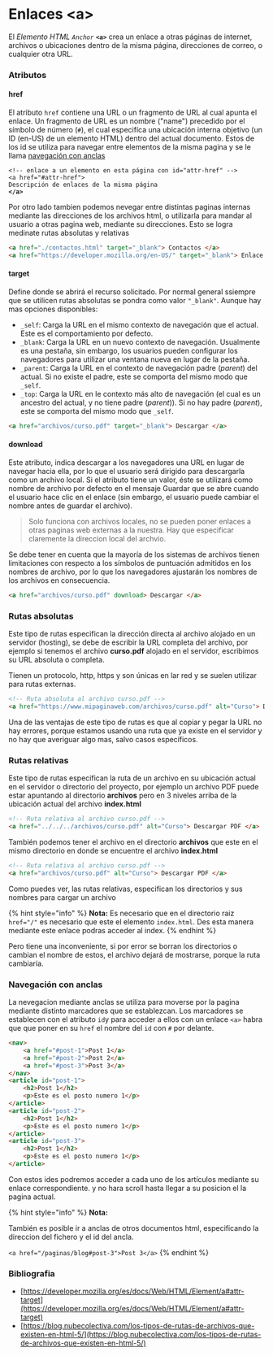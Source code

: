 # Enlaces \<a>

El _Elemento HTML `Anchor`_ **`<a>`** crea un enlace a otras páginas de internet, archivos o ubicaciones dentro de la misma página, direcciones de correo, o cualquier otra URL.

### **Atributos**

#### **href**

El atributo `href` contiene una URL o un fragmento de URL al cual apunta el enlace. Un fragmento de URL es un nombre ("name") precedido por el símbolo de número (`#`), el cual especifíca una ubicación interna objetivo (un ID (en-US) de un elemento HTML) dentro del actual documento. Estos de los id se utiliza para navegar entre elementos de la misma pagina y se le llama [navegación con anclas](enlaces-less-than-a-greater-than.md#navegacion-con-anclas)

<pre class="language-html"><code class="lang-html">&#x3C;!-- enlace a un elemento en esta página con id="attr-href" -->
&#x3C;a href="#attr-href">
Descripción de enlaces de la misma página
<strong>&#x3C;/a></strong></code></pre>

Por otro lado tambien podemos nevegar entre distintas paginas internas mediante las direcciones de los archivos html, o utilizarla para mandar al usuario a otras pagina web, mediante su direcciones. Esto se logra medinate rutas absolutas y relativas

```html
<a href="./contactos.html" target="_blank"> Contactos </a>
<a href="https://developer.mozilla.org/en-US/" target="_blank"> Enlace </a>
```

#### target

Define donde se abrirá el recurso solicitado. Por normal general ssiempre que se utilicen rutas absolutas se pondra como valor `"_blank"`. Aunque hay mas opciones disponibles:

* `_self`: Carga la URL en el mismo contexto de navegación que el actual. Este es el comportamiento por defecto.
* `_blank`: Carga la URL en un nuevo contexto de navegación. Usualmente es una pestaña, sin embargo, los usuarios pueden configurar los navegadores para utilizar una ventana nueva en lugar de la pestaña.
* `_parent`: Carga la URL en el contexto de navegación padre (_parent_) del actual. Si no existe el padre, este se comporta del mismo modo que `_self`.
* `_top`: Carga la URL en le contexto más alto de navegación (el cual es un ancestro del actual, y no tiene padre (_parent_)). Si no hay padre (_parent_), este se comporta del mismo modo que `_self`.

```html
<a href="archivos/curso.pdf" target="_blank"> Descargar </a>
```

#### download

Este atributo, indica descargar a los navegadores una URL en lugar de navegar hacia ella, por lo que el usuario será dirigido para descargarla como un archivo local. Si el atributo tiene un valor, éste se utilizará como nombre de archivo por defecto en el mensaje Guardar que se abre cuando el usuario hace clic en el enlace (sin embargo, el usuario puede cambiar el nombre antes de guardar el archivo).

> Solo funciona con archivos locales, no se pueden poner enlaces a otras paginas web externas a la nuestra. Hay que especificar claremente la direccion local del archvio.

Se debe tener en cuenta que la mayoría de los sistemas de archivos tienen limitaciones con respecto a los símbolos de puntuación admitidos en los nombres de archivo, por lo que los navegadores ajustarán los nombres de los archivos en consecuencia.

```html
<a href="archivos/curso.pdf" download> Descargar </a>
```

### Rutas absolutas

Este tipo de rutas especifican la dirección directa al archivo alojado en un servidor (hosting), se debe de escribir la URL completa del archivo, por ejemplo si tenemos el archivo **curso.pdf** alojado en el servidor, escribimos su URL absoluta o completa.

Tienen un protocolo, http, https y son únicas en lar red y se suelen utilizar para rutas externas.

```html
<!-- Ruta absoluta al archivo curso.pdf --> 
<a href="https://www.mipaginaweb.com/archivos/curso.pdf" alt="Curso"> Descargar PDF </a>
```

Una de las ventajas de este tipo de rutas es que al copiar y pegar la URL no hay errores, porque estamos usando una ruta que ya existe en el servidor y no hay que averiguar algo mas, salvo casos específicos.

### Rutas relativas

Este tipo de rutas especifican la ruta de un archivo en su ubicación actual en el servidor o directorio del proyecto, por ejemplo un archivo PDF puede estar apuntando al directorio **archivos** pero en 3 niveles arriba de la ubicación actual del archivo **index.html**

```html
<!-- Ruta relativa al archivo curso.pdf --> 
<a href="../../../archivos/curso.pdf" alt="Curso"> Descargar PDF </a>
```

También podemos tener el archivo en el directorio **archivos** que este en el mismo directorio en donde se encuentre el archivo **index.html**

```html
<!-- Ruta relativa al archivo curso.pdf --> 
<a href="archivos/curso.pdf" alt="Curso"> Descargar PDF </a>
```

Como puedes ver, las rutas relativas, especifican los directorios y sus nombres para cargar un archivo

{% hint style="info" %}
**Nota:** Es necesario que en el directorio raiz `href="/"` es necesario que este el elemento `index.html`. Des esta manera mediante este enlace podras acceder al index.
{% endhint %}

Pero tiene una inconveniente, si por error se borran los directorios o cambian el nombre de estos, el archivo dejará de mostrarse, porque la ruta cambiaría.

### Navegación con anclas

La nevegacion mediante anclas se utiliza para moverse por la pagina mediante distinto marcadores que se establezcan. Los marcadores se establecen con el atributo `id`y para acceder a ellos con un enlace `<a>` habra que que poner en su `href` el nombre del `id` con `#` por delante.

```html
<nav>
    <a href="#post-1">Post 1</a>
    <a href="#post-2">Post 2</a>
    <a href="#post-3">Post 3</a>
</nav>
<article id="post-1">
    <h2>Post 1</h2>
    <p>Este es el posto numero 1</p>
</article>
<article id="post-2">
    <h2>Post 1</h2>
    <p>Este es el posto numero 1</p>
</article>
<article id="post-3">
    <h2>Post 1</h2>
    <p>Este es el posto numero 1</p>
</article>
```

Con estos ides podremos acceder a cada uno de los artículos mediante su enlace correspondiente. y no hara scroll hasta llegar a su posicion el la pagina actual.

{% hint style="info" %}
**Nota:**&#x20;

También es posible ir a anclas de otros documentos html, especificando la direccion del fichero y el id del ancla.

`<a href="/paginas/blog#post-3">Post 3</a>`
{% endhint %}

### Bibliografia

* [https://developer.mozilla.org/es/docs/Web/HTML/Element/a#attr-target](https://developer.mozilla.org/es/docs/Web/HTML/Element/a#attr-target)
* [https://blog.nubecolectiva.com/los-tipos-de-rutas-de-archivos-que-existen-en-html-5/](https://blog.nubecolectiva.com/los-tipos-de-rutas-de-archivos-que-existen-en-html-5/)
